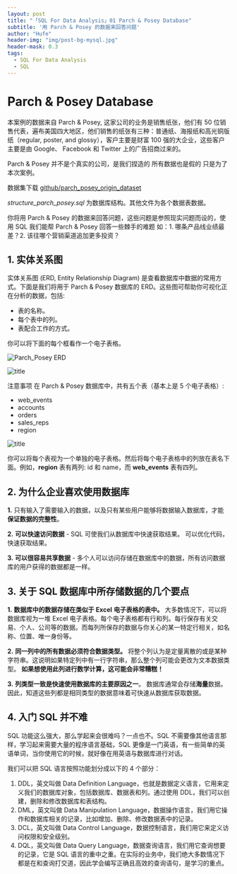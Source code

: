 ```yaml
---
layout: post
title: "「SQL For Data Analysis」01 Parch & Posey Database"
subtitle: '用 Parch & Posey 的数据来回答问题'
author: "Hufe"
header-img: "img/post-bg-mysql.jpg"
header-mask: 0.3
tags:
  - SQL For Data Analysis
  - SQL
---
```


# Parch & Posey Database

本案例的数据来自 Parch & Posey, 这家公司的业务是销售纸张，他们有 50 位销售代表，遍布美国四大地区，他们销售的纸张有三种：普通纸、海报纸和高光铜版纸（regular, poster, and glossy），客户主要是财富 100 强的大企业，这些客户主要是由 Google、 Facebook 和 Twitter 上的广告招商过来的。

Parch & Posey 并不是个真实的公司，是我们捏造的 所有数据也是假的 只是为了本次案例。

数据集下载 [github/parch_posey_origin_dataset](<https://github.com/hufe09/parch_posey_origin_dataset>)

*structure_parch_posey.sql* 为数据库结构。其他文件为各个数据表数据。

你将用 Parch & Posey 的数据来回答问题，这些问题是参照现实问题而设的，使用 SQL 我们能帮 Parch & Posey 回答一些棘手的难题 如：1. 哪条产品线业绩最差？2. 该往哪个营销渠道追加更多投资？

## 1. 实体关系图

实体关系图 (ERD, Entity Relationship Diagram) 是查看数据库中数据的常用方式。下面是我们将用于 Parch & Posey 数据库的 ERD。这些图可帮助你可视化正在分析的数据，包括:

- 表的名称。 
- 每个表中的列。 
- 表配合工作的方式。

你可以将下面的每个框看作一个电子表格。

![Parch_Posey ERD](https://gitee.com/hufe09/image_hosting/raw/master/PicGo/Parch_Posey.png)

![title](https://gitee.com/hufe09/image_hosting/raw/master/PicGo/NtaeC1mzfAdJBjW.png)


注意事项
在 Parch & Posey 数据库中，共有五个表（基本上是 5 个电子表格）: 

- web_events 
- accounts 
- orders 
- sales_reps 
- region 

![title](https://gitee.com/hufe09/image_hosting/raw/master/PicGo/Z1LaTqj9SMBpU4l.png)

你可以将每个表视为一个单独的电子表格。然后将每个电子表格中的列放在表名下面。例如，**region** 表有两列: id 和 name，而 **web_events** 表有四列。

## 2. 为什么企业喜欢使用数据库

**1.**   只有输入了需要输入的数据，以及只有某些用户能够将数据输入数据库，才能**保证数据的完整性**。

**2.**    **可以快速访问数据** - SQL 可使我们从数据库中快速获取结果。 可以优化代码，快速获取结果。 

**3.**    **可以很容易共享数据** - 多个人可以访问存储在数据库中的数据，所有访问数据库的用户获得的数据都是一样。

 

## 3. 关于 SQL 数据库中所存储数据的几个要点

**1.**    **数据库中的数据存储在类似于** **Excel** **电子表格的表中。** 大多数情况下，可以将数据库视为一堆 Excel 电子表格。每个电子表格都有行和列。每行保存有关交易、个人、公司等的数据。而每列所保存的数据与你关心的某一特定行相关，如名称、位置、唯一身份等。

**2.**    **同一列中的所有数据必须符合数据类型。** 将整个列认为是定量离散的或是某种字符串。这说明如果特定列中有一行字符串，那么整个列可能会更改为文本数据类型。 **如果想使用此列进行数学计算，这可能会非常糟糕！** 

**3.**    **列类型一致是快速使用数据库的主要原因之一**。 
 数据库通常会存储**海量**数据。因此，知道这些列都是相同类型的数据意味着可快速从数据库获取数据。



## 4. 入门 SQL 并不难

SQL 功能这么强大，那么学起来会很难吗？一点也不。SQL 不需要像其他语言那样，学习起来需要大量的程序语言基础，SQL 更像是一门英语，有一些简单的英语单词，当你使用它的时候，就好像在用英语与数据库进行对话。

我们可以把 SQL 语言按照功能划分成以下的 4 个部分：

1. DDL，英文叫做 Data Definition Language，也就是数据定义语言，它用来定义我们的数据库对象，包括数据库、数据表和列。通过使用 DDL，我们可以创建，删除和修改数据库和表结构。
2. DML，英文叫做 Data Manipulation Language，数据操作语言，我们用它操作和数据库相关的记录，比如增加、删除、修改数据表中的记录。
3. DCL，英文叫做 Data Control Language，数据控制语言，我们用它来定义访问权限和安全级别。
4. DQL，英文叫做 Data Query Language，数据查询语言，我们用它查询想要的记录，它是 SQL 语言的重中之重。在实际的业务中，我们绝大多数情况下都是在和查询打交道，因此学会编写正确且高效的查询语句，是学习的重点。